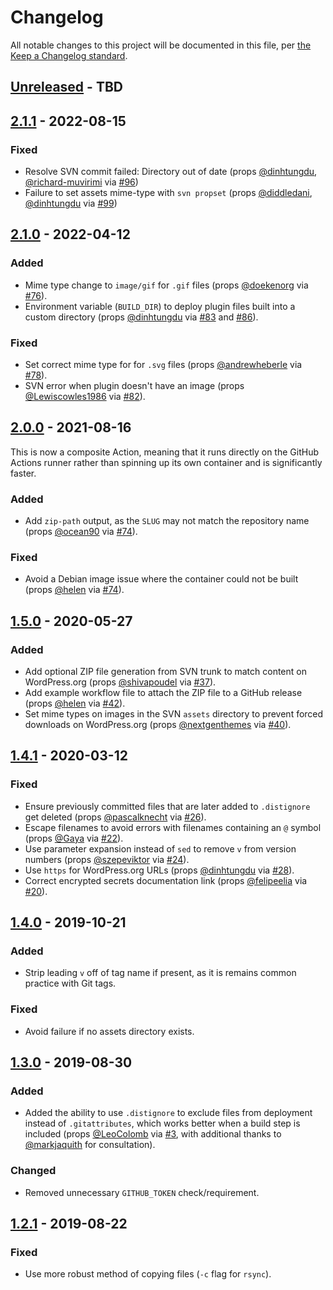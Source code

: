 # Changelog

All notable changes to this project will be documented in this file, per [the Keep a Changelog standard](http://keepachangelog.com/).

## [Unreleased] - TBD

## [2.1.1] - 2022-08-15
### Fixed
- Resolve SVN commit failed: Directory out of date (props [@dinhtungdu](https://github.com/dinhtungdu), [@richard-muvirimi](https://github.com/richard-muvirimi) via [#96](https://github.com/10up/action-wordpress-plugin-deploy/pull/96))
- Failure to set assets mime-type with `svn propset` (props [@diddledani](https://github.com/diddledani), [@dinhtungdu](https://github.com/dinhtungdu) via [#99](https://github.com/10up/action-wordpress-plugin-deploy/pull/99))

## [2.1.0] - 2022-04-12
### Added
- Mime type change to `image/gif` for `.gif` files (props [@doekenorg](https://github.com/doekenorg) via [#76](https://github.com/10up/action-wordpress-plugin-deploy/pull/76)).
- Environment variable (`BUILD_DIR`) to deploy plugin files built into a custom directory (props [@dinhtungdu](https://github.com/dinhtungdu) via [#83](https://github.com/10up/action-wordpress-plugin-deploy/pull/83) and [#86](https://github.com/10up/action-wordpress-plugin-deploy/pull/86)).

### Fixed
- Set correct mime type for for `.svg` files (props [@andrewheberle](https://github.com/andrewheberle) via [#78](https://github.com/10up/action-wordpress-plugin-deploy/pull/78)).
- SVN error when plugin doesn't have an image (props [@Lewiscowles1986](https://github.com/Lewiscowles1986) via [#82](https://github.com/10up/action-wordpress-plugin-deploy/pull/82)).

## [2.0.0] - 2021-08-16
This is now a composite Action, meaning that it runs directly on the GitHub Actions runner rather than spinning up its own container and is significantly faster.

### Added
- Add `zip-path` output, as the `SLUG` may not match the repository name (props [@ocean90](https://github.com/ocean90) via [#74](https://github.com/10up/action-wordpress-plugin-deploy/pull/74)).

### Fixed
- Avoid a Debian image issue where the container could not be built (props [@helen](https://github.com/helen) via [#74](https://github.com/10up/action-wordpress-plugin-deploy/pull/74)).

## [1.5.0] - 2020-05-27
### Added
- Add optional ZIP file generation from SVN trunk to match content on WordPress.org (props [@shivapoudel](https://github.com/shivapoudel) via [#37](https://github.com/10up/action-wordpress-plugin-deploy/pull/37)).
- Add example workflow file to attach the ZIP file to a GitHub release (props [@helen](https://github.com/helen) via [#42](https://github.com/10up/action-wordpress-plugin-deploy/pull/42)).
- Set mime types on images in the SVN `assets` directory to prevent forced downloads on WordPress.org (props [@nextgenthemes](https://github.com/nextgenthemes) via [#40](https://github.com/10up/action-wordpress-plugin-deploy/pull/40)).

## [1.4.1] - 2020-03-12
### Fixed
- Ensure previously committed files that are later added to `.distignore` get deleted (props [@pascalknecht](https://github.com/pascalknecht) via [#26](https://github.com/10up/action-wordpress-plugin-deploy/pull/26)).
- Escape filenames to avoid errors with filenames containing an `@` symbol (props [@Gaya](https://github.com/Gaya) via [#22](https://github.com/10up/action-wordpress-plugin-deploy/pull/22)).
- Use parameter expansion instead of `sed` to remove `v` from version numbers (props [@szepeviktor](https://github.com/szepeviktor) via [#24](https://github.com/10up/action-wordpress-plugin-deploy/pull/24)).
- Use `https` for WordPress.org URLs (props [@dinhtungdu](https://github.com/dinhtungdu) via [#28](https://github.com/10up/action-wordpress-plugin-deploy/pull/28)).
- Correct encrypted secrets documentation link (props [@felipeelia](https://github.com/felipeelia) via [#20](https://github.com/10up/action-wordpress-plugin-deploy/pull/20)).

## [1.4.0] - 2019-10-21
### Added
- Strip leading `v` off of tag name if present, as it is remains common practice with Git tags.

### Fixed
- Avoid failure if no assets directory exists.

## [1.3.0] - 2019-08-30
### Added
- Added the ability to use `.distignore` to exclude files from deployment instead of `.gitattributes`, which works better when a build step is included (props [@LeoColomb](https://github.com/LeoColomb) via [#3](https://github.com/10up/action-wordpress-plugin-deploy/pull/3), with additional thanks to [@markjaquith](https://github.com/markjaquith) for consultation).

### Changed
- Removed unnecessary `GITHUB_TOKEN` check/requirement.

## [1.2.1] - 2019-08-22
### Fixed
- Use more robust method of copying files (`-c` flag for `rsync`).

[Unreleased]: https://github.com/10up/action-wordpress-plugin-deploy/compare/stable...develop
[2.1.1]: https://github.com/10up/action-wordpress-plugin-deploy/compare/2.1.0...2.1.1
[2.1.0]: https://github.com/10up/action-wordpress-plugin-deploy/compare/2.0.0...2.1.0
[2.0.0]: https://github.com/10up/action-wordpress-plugin-deploy/compare/1.5.0...2.0.0
[1.5.0]: https://github.com/10up/action-wordpress-plugin-deploy/compare/1.4.1...1.5.0
[1.4.1]: https://github.com/10up/action-wordpress-plugin-deploy/compare/1.4.0...1.4.1
[1.4.0]: https://github.com/10up/action-wordpress-plugin-deploy/compare/1.3.0...1.4.0
[1.3.0]: https://github.com/10up/action-wordpress-plugin-deploy/compare/1.2.1...1.3.0
[1.2.1]: https://github.com/10up/action-wordpress-plugin-deploy/compare/03e175e...d2b6608
